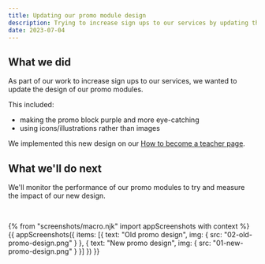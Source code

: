 ```yaml
---
title: Updating our promo module design
description: Trying to increase sign ups to our services by updating the design of our promo modules.
date: 2023-07-04
---
```


## What we did

As part of our work to increase sign ups to our services, we wanted to update the design of our promo modules.

This included:

* making the promo block purple and more eye-catching
* using icons/illustrations rather than images

We implemented this new design on our [How to become a teacher page](https://getintoteaching.education.gov.uk/steps-to-become-a-teacher).

## What we'll do next

We'll monitor the performance of our promo modules to try and measure the impact of our new design.

<br>

{% from "screenshots/macro.njk" import appScreenshots with context %}
{{ appScreenshots({
  items: [{
      text: "Old promo design",
      img: { src: "02-old-promo-design.png" }
    }, {
      text: "New promo design",
      img: { src: "01-new-promo-design.png" }
    }]
}) }}
